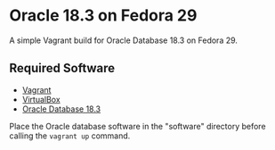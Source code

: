 # Oracle 18.3 on Fedora 29

A simple Vagrant build for Oracle Database 18.3 on Fedora 29.

## Required Software

* [Vagrant](https://www.vagrantup.com/downloads.html)
* [VirtualBox](https://www.virtualbox.org/wiki/Downloads)
* [Oracle Database 18.3](http://www.oracle.com/technetwork/database/enterprise-edition/downloads/index.html)

Place the Oracle database software in the "software" directory before calling the `vagrant up` command.
